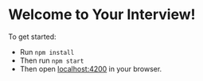 # Welcome to Your Interview!

To get started:

* Run `npm install`
* Then run `npm start`
* Then open [localhost:4200](http://localhost:4200) in your browser.
